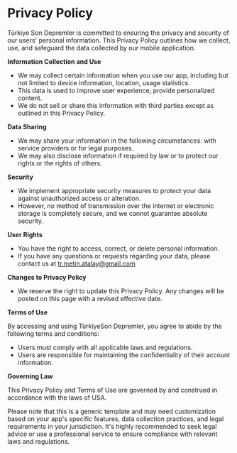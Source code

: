 
# Privacy Policy

Türkiye Son Depremler is committed to ensuring the privacy and security of our users' personal information. This Privacy Policy outlines how we collect, use, and safeguard the data collected by our mobile application.

**Information Collection and Use**

- We may collect certain information when you use our app, including but not limited to device information, location, usage statistics.
- This data is used to improve user experience, provide personalized content.
- We do not sell or share this information with third parties except as outlined in this Privacy Policy.

**Data Sharing**

- We may share your information in the following circumstances: with service providers or for legal purposes.
- We may also disclose information if required by law or to protect our rights or the rights of others.

**Security**

- We implement appropriate security measures to protect your data against unauthorized access or alteration.
- However, no method of transmission over the internet or electronic storage is completely secure, and we cannot guarantee absolute security.

**User Rights**

- You have the right to access, correct, or delete personal information.
- If you have any questions or requests regarding your data, please contact us at tr.metin.atalay@gmail.com

**Changes to Privacy Policy**

- We reserve the right to update this Privacy Policy. Any changes will be posted on this page with a revised effective date.

**Terms of Use**

By accessing and using TürkiyeSon Depremler, you agree to abide by the following terms and conditions:

- Users must comply with all applicable laws and regulations.
- Users are responsible for maintaining the confidentiality of their account information.

**Governing Law**

This Privacy Policy and Terms of Use are governed by and construed in accordance with the laws of USA. 

Please note that this is a generic template and may need customization based on your app's specific features, data collection practices, and legal requirements in your jurisdiction. It's highly recommended to seek legal advice or use a professional service to ensure compliance with relevant laws and regulations.
